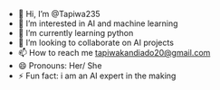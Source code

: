 - 👋 Hi, I’m @Tapiwa235
- 👀 I’m interested in AI and machine learning
- 🌱 I’m currently learning python
- 💞️ I’m looking to collaborate on AI projects
- 📫 How to reach me tapiwakandiado20@gmail.com
- 😄 Pronouns: Her/ She
- ⚡ Fun fact: i am an AI expert in the making

<!---
Tapiwa235/Tapiwa235 is a ✨ special ✨ repository because its `README.md` (this file) appears on your GitHub profile.
You can click the Preview link to take a look at your changes.
--->
